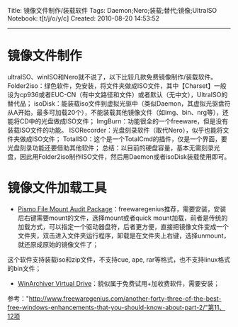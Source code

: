 Title: 镜像文件制作/装载软件
Tags: Daemon;Nero;装载;替代;镜像;UltraISO
Notebook: t[t/j/o/y/c]
Created: 2010-08-20 14:53:52

------

# 镜像文件制作

 

ultraISO、winISO和Nero就不说了，以下比较几款免费镜像制作/装载软件。 
Folder2iso：绿色软件，免安装，将文件夹做成ISO文件，其中【Charset】一般设为cp936或者EUC-CN（有中文路径和文件）或者默认（无中文），UltraISO的替代品； 
isoDisk：能装载iso文件到虚拟光驱中（类似Daemon，其虚拟光驱盘符从A开始，最多可加载20个），不能装载其他镜像文件（如img、bin、nrg等），还能将CD中的光盘做成ISO文件； 
ImgBurn：功能很全的一个freeware，但是没有装载ISO文件的功能。 
ISORecorder：光盘刻录软件（取代Nero），似乎也能将文件夹做成ISO文件； 
TotalISO：这个是一个TotalCmd的插件，仅是一个界面，要光盘刻录功能还要借助其他软件； 
总结：以目前的硬盘容量，基本无需刻录光盘，因此用Folder2iso制作ISO文件，然后用Daemon或者isoDisk装载使用即可。 

# 镜像文件加载工具

 

* [Pismo File Mount Audit Package](http://www.pismotechnic.com/)：freewaregenius推荐，需要安装，安装后右键需要mount的文件，选择mount或者quick mount加载，前者是传统的加载方式，可以指定一个驱动器盘符，后者更方便，直接把镜像文件变成一个文件夹，双击进入文件夹运行程序，卸载是在文件夹上右键，选择unmount，就还原成原始的镜像文件了；

这个软件支持装载iso和zip文件，不支持cue, ape, rar等格式，也不支持linux格式的bin文件；

 

* [WinArchiver Virtual Drive](http://www.winarchiver.com/)：貌似属于免费试用+加收费软件，需要安装；

 

参考："http://www.freewaregenius.com/another-forty-three-of-the-best-free-windows-enhancements-that-you-should-know-about-part-2/"第11、12项
